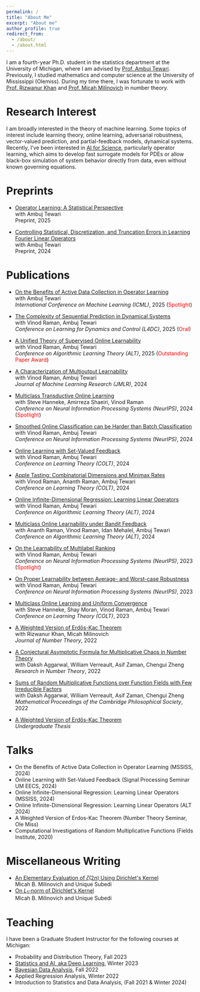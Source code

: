 ```yaml
---
permalink: /
title: "About Me"
excerpt: "About me"
author_profile: true
redirect_from: 
  - /about/
  - /about.html
---
```


I am a fourth-year Ph.D. student in the statistics department at the University of Michigan, where I am advised by [Prof. Ambuj Tewari](https://ambujtewari.github.io/). Previously, I studied mathematics and computer science at the University of Mississippi (Olemiss). During my time there, I was fortunate to work with [Prof. Rizwanur Khan](http://home.olemiss.edu/~rrkhan/) and [Prof. Micah Milinovich](http://home.olemiss.edu/~mbmilino/) in number theory. 


Research Interest
======

I am broadly interested in the theory of machine learning. Some topics of interest include learning theory, online learning, adversarial robustness, vector-valued prediction, and partial-feedback models, dynamical systems. Recently, I’ve been interested in [AI for Science](https://ai4sciencecommunity.github.io/), particularly operator learning, which aims to develop fast surrogate models for PDEs or allow black-box simulation of system behavior directly from data, even without known governing equations.

Preprints
======

- [Operator Learning: A Statistical Perspective](https://arxiv.org/pdf/2504.03503)    
  with Ambuj Tewari  
  Preprint, 2025

  
- [Controlling Statistical, Discretization, and Truncation Errors in Learning Fourier Linear Operators](https://arxiv.org/pdf/2408.09004)    
  with Ambuj Tewari  
  Preprint, 2024






Publications 
======

  - [On the Benefits of Active Data Collection in Operator Learning](https://arxiv.org/abs/2410.19725)    
    with Ambuj Tewari  
    *International Conference on Machine Learning (ICML)*, 2025 (<font color='red'>Spotlight</font>)
    
  - [The Complexity of Sequential Prediction in Dynamical Systems](https://arxiv.org/abs/2402.06614)   
    with Vinod Raman, Ambuj Tewari    
    *Conference on Learning for Dynamics and Control (L4DC)*, 2025 (<font color='red'>Oral</font>) 

  - [A Unified Theory of Supervised Online Learnability](https://proceedings.mlr.press/v272/raman25a.html)   
     with Vinod Raman, Ambuj Tewari    
     *Conference on Algorithmic Learning Theory (ALT)*, 2025 (<font color='red'>Outstanding Paper Award</font>)

     
  - [A Characterization of Multioutput Learnability](https://arxiv.org/abs/2301.02729)   
    with Vinod Raman, Ambuj Tewari    
    *Journal of Machine Learning Research (JMLR)*, 2024   


  - [Multiclass Transductive Online Learning](https://arxiv.org/abs/2411.01634)   
     with Steve Hanneke, Amirreza Shaeiri, Vinod Raman    
     *Conference on Neural Information Processing Systems (NeurIPS)*, 2024 (<font color='red'>Spotlight</font>)
    

 - [Smoothed Online Classification can be Harder than Batch Classification](https://arxiv.org/pdf/2405.15424)   
   with Vinod Raman, Ambuj Tewari         
   *Conference on Neural Information Processing Systems (NeurIPS)*, 2024  

 - [Online Learning with Set-Valued Feedback](https://arxiv.org/abs/2306.06247)   
   with Vinod Raman, Ambuj Tewari         
   *Conference on Learning Theory (COLT)*, 2024

- [Apple Tasting: Combinatorial Dimensions and Minimax Rates](https://arxiv.org/abs/2310.19064)    
  with Vinod Raman, Ananth Raman, Ambuj Tewari  
  *Conference on Learning Theory (COLT)*, 2024

- [Online Infinite-Dimensional Regression: Learning Linear Operators](https://arxiv.org/abs/2309.06548)       
 with Vinod Raman, Ambuj Tewari  
  *Conference on Algorithmic Learning Theory (ALT)*, 2024

- [Multiclass Online Learnability under Bandit Feedback](https://arxiv.org/abs/2308.04620)   
  with Ananth Raman, Vinod Raman, Idan Mehalel, Ambuj Tewari   
  *Conference on Algorithmic Learning Theory (ALT)*, 2024

- [On the Learnability of Multilabel Ranking](https://arxiv.org/abs/2304.03337)   
  with Vinod Raman, Ambuj Tewari      
  *Conference on Neural Information Processing Systems (NeurIPS)*, 2023 (<font color='red'>Spotlight</font>) 

- [On Proper Learnability between Average- and Worst-case Robustness](https://arxiv.org/abs/2211.05656)    
  with Vinod Raman, Ambuj Tewari   
  *Conference on Neural Information Processing Systems (NeurIPS)*, 2023   

- [Multiclass Online Learning and Uniform Convergence](https://proceedings.mlr.press/v195/hanneke23b.html)    
  with Steve Hanneke, Shay Moran, Vinod Raman, Ambuj Tewari     
  *Conference on Learning Theory (COLT)*, 2023  

- [A Weighted Version of Erdős-Kac Theorem](https://www.sciencedirect.com/science/article/abs/pii/S0022314X21003681)  
 with Rizwanur Khan, Micah Milinovich  
*Journal of Number Theory*, 2022    
  

- [A Conjectural Asymptotic Formula for Multiplicative Chaos in Number Theory](https://link.springer.com/article/10.1007/s40993-022-00332-x)    
 with Daksh Aggarwal, William Verreault, Asif Zaman, Chengui Zheng      
*Research in Number Theory*, 2022   


- [Sums of Random Multiplicative Functions over Function Fields with Few Irreducible Factors](https://www.cambridge.org/core/journals/mathematical-proceedings-of-the-cambridge-philosophical-society/article/abs/sums-of-random-multiplicative-functions-over-function-fields-with-few-irreducible-factors/636667B07830029AB35196FF595CA055)   
 with Daksh Aggarwal, William Verreault, Asif Zaman, Chengui Zheng      
*Mathematical Proceedings of the Cambridge Philosophical Society*, 2022   

- [A Weighted Version of Erdős-Kac Theorem](https://egrove.olemiss.edu/cgi/viewcontent.cgi?article=2687&context=hon_thesis)  
  *Undergraduate Thesis*




Talks
======
- On the Benefits of Active Data Collection in Operator Learning (MSSISS, 2024)
- Online Learning with Set-Valued Feedback (Signal Processing Seminar UM EECS, 2024)
- Online Infinite-Dimensional Regression: Learning Linear Operators (MSSISS, 2024)
- Online Infinite-Dimensional Regression: Learning Linear Operators (ALT 2024)
- A Weighted Version of Erdos-Kac Theorem (Number Theory Seminar, Ole Miss) 
- Computational Investigations of Random Multiplicative Functions (Fields Institute, 2020)


Miscellaneous Writing
======

- [An Elementary Evaluation of $\zeta(2n)$ Using Dirichlet's Kernel](https://unique-subedi.github.io/Misc_Writings/Dirichlet_s_Kernel_and_Zeta_2n_.pdf)    
  Micah B. Milinovich and Unique Subedi
- [On $L_1$-norm of Dirichlet's Kernel](https://unique-subedi.github.io/Misc_Writings/L1_Norm_of_Dirichlet_s_Kernel.pdf)  
  Micah B. Milinovich and Unique Subedi




Teaching
======
I have been a Graduate Student Instructor for the following courses at Michigan:
- Probability and Distribution Theory, Fall 2023
- [Statistics and AI, aka Deep Learning](https://ambujtewari.github.io/stats315-winter2023/), Winter 2023
- [Bayesian Data Analysis](https://yixinwang.github.io/courses/bayesian/fall22/bayesian22f.html), Fall 2022
- Applied Regression Analysis, Winter 2022
- Introduction to Statistics and Data Analysis, (Fall 2021 & Winter 2024)
